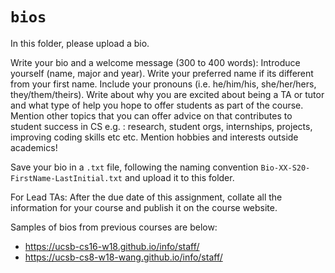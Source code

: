 # `bios`

In this folder, please upload a bio.

Write your bio and a welcome message (300 to 400 words): Introduce yourself (name, major and year). Write your preferred name if its different from your first name. Include your pronouns (i.e. he/him/his, she/her/hers, they/them/theirs). Write about why you are excited about being a TA or tutor and what type of help you hope to offer students as part of the course. Mention other topics that you can offer advice on that contributes to student success in CS e.g. : research, student orgs, internships, projects, improving coding skills etc etc. Mention hobbies and interests outside academics!

Save your bio in a `.txt` file, following the naming convention `Bio-XX-S20-FirstName-LastInitial.txt` and upload it to this folder.

For Lead TAs: After the due date of this assignment, collate all the information for your course and publish it on the course website.

Samples of bios from previous courses are below:

* <https://ucsb-cs16-w18.github.io/info/staff/>
* <https://ucsb-cs8-w18-wang.github.io/info/staff/>
